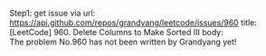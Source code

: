 Step1: get issue via url: https://api.github.com/repos/grandyang/leetcode/issues/960 
 title:[LeetCode] 960. Delete Columns to Make Sorted III 
 body:  
 The problem No.960 has not been written by Grandyang yet!
